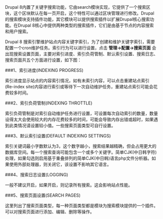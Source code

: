 Drupal 8内置了关键字搜索功能，它由search模块实现，它提供了一个搜索区块，这个区块默认在每一页开启，这个特性可以通过区块管理进行修改。Drupal的搜索模块支持插件功能，其它模块可以提供搜索插件以扩展Drupal核心搜索功能。在Drupal 8核心中提供两种类型的搜索插件，它们是由基于节点的内容搜索和用户搜索。

Drupal 8 搜索引擎维护站点内容关键字索引，为了创建和维护关键字索引，需要配置一个cron维护任务。索引行为可以进行设置，点击 **管理->配置->搜索页面** 会出现搜索设置页面，主要对索引进度、索引负荷管制、默认索引设置、搜索日志、搜索页面共五个方面进行设置，如下图：

###1、索引进度(INDEXING PROGRESS)

索引进度显示站点的内容索引情况，如有未索引内容，可以点击重建站点索引(Re-index site)内容进行索引或等待下一次自动维护任务，重建站点索引可能会花费较多时间。

###2、索引负荷管制(INDEXING THROTTLE)

索引负荷管制是对索引自动维护任务进行设置，可设置每次自动索引的数量，数量设得太大会使用较大的内存花费较多的时间，可能会导致内存出错或超时，如果遇到此类情况请设置较小值。一些搜索页面类型可自行设置。

###3、默认索引设置(DEFAULT INDEXING SETTINGS)

索引关键词最小字数默认为3，这个数字越小，搜索结果越精确，但会占用更大的数据库空间。每一个搜索查询可能包含一个或多个关键字。简单CJK(中日韩字符)处理，如果勾选则启用基于重叠排列的简单CJK(中日韩)语言php文件分析器。如果使用外部处理器，则关闭它，该设置不影响其它语言。

###4、搜索日志设置(LOGGING)

一般不建议开启，如果开启，则记录所有搜索。这会影响站点性能。

###5、搜索页面设置(SEARCH PAGES)

这里列出了搜索页面类型，每一种页面类型都是模块为搜索模块提供的一个插件。可以对搜索页面进行添加、编辑、删除等操作。